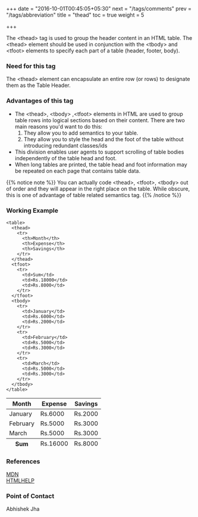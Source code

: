 +++
date = "2016-10-01T00:45:05+05:30"
next = "/tags/comments"
prev = "/tags/abbreviation"
title = "thead"
toc = true
weight = 5

+++

The <span class='tag-span'>&lt;thead&gt;</span> tag is used to group the header content in an HTML table. The <span class='tag-span'>&lt;thead&gt;</span> element should be used in conjunction with the <span class='tag-span'>&lt;tbody&gt;</span> and <span class='tag-span'>&lt;tfoot&gt;</span> elements to specify each part of a table (header, footer,  body).

<h3>Need for this tag</h3>

<p>The <span class='tag-span'>&lt;thead&gt;</span> element can encapsulate an entire row (or rows) to designate them as the Table Header.</p>

<h3>Advantages of this tag</h3>

<ul>
  <li>The <span class='tag-span'>&lt;thead&gt;</span>, <span class='tag-span'>&lt;tbody&gt;</span> ,<span class='tag-span'>&lt;tfoot&gt;</span> elements in HTML are used to group table rows into logical sections based on their content. There are two main reasons you'd want to do this:

  <ol>
    <li>They allow you to add semantics to your table.
    <li>They allow you to style the head and the foot of the table without introducing redundant classes/ids</li>
  </ol>

  <li>This division enables user agents to support scrolling of table bodies independently of the table head and foot.</li>

  <li> When long tables are printed, the table head and foot information may be repeated on each page that contains table data.</li>

</ul>

{{% notice note %}}
  You can actually code <span class='tag-span'>&lt;thead&gt;</span>, <span class='tag-span'> &lt;tfoot&gt;</span>, <span class='tag-span'>&lt;tbody&gt;</span> out of order and they will appear in the right place on the table. While obscure, this is one of advantage of table related semantics tag.
{{% /notice %}}

<h3>Working Example</h3>

    <table>
      <thead>
        <tr>
          <th>Month</th>
          <th>Expense</th>
          <th>Savings</th>
        </tr>
      </thead>
      <tfoot>
        <tr>
          <td>Sum</td>
          <td>Rs.18000</td>
          <td>Rs.8000</td>
        </tr>
      </tfoot>
      <tbody>
        <tr>
          <td>January</td>
          <td>Rs.6000</td>
          <td>Rs.2000</td>
        </tr>
        <tr>
          <td>February</td>
          <td>Rs.5000</td>
          <td>Rs.3000</td>
        </tr>
        <tr>
          <td>March</td>
          <td>Rs.5000</td>
          <td>Rs.3000</td>
        </tr>
      </tbody>
    </table>

<table>
  <thead>
    <tr>
      <th>Month</th>
      <th>Expense</th>
      <th>Savings</th>
    </tr>
  </thead>
  <tfoot>
    <tr>
      <th>Sum</th>
      <td>Rs.16000</td>
      <td>Rs.8000</td>
    </tr>
  </tfoot>
  <tbody>
    <tr>
      <td>January</td>
      <td>Rs.6000</td>
      <td>Rs.2000</td>
    </tr>
    <tr>
      <td>February</td>
      <td>Rs.5000</td>
      <td>Rs.3000</td>
    </tr>
    <tr>
      <td>March</td>
      <td>Rs.5000</td>
      <td>Rs.3000</td>
    </tr>
  </tbody>
</table>

<h3>References</h3>

[MDN](https://developer.mozilla.org/en-US/docs/Web/HTML/Element/thead)
<br>
[HTMLHELP](http://htmlhelp.com/reference/html40/tables/thead.html)

<h3>Point of Contact</h3>
Abhishek Jha
